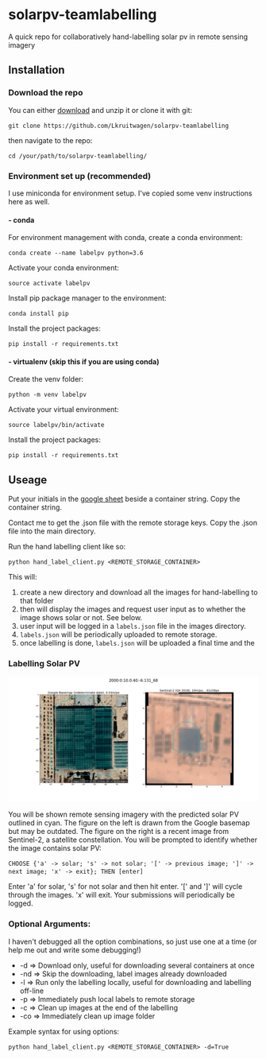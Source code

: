 # solarpv-teamlabelling
A quick repo for collaboratively hand-labelling solar pv in remote sensing imagery

## Installation

### Download the repo

You can either [download](https://github.com/Lkruitwagen/solarpv-teamlabelling/archive/master.zip) and unzip it or clone it with git:

    git clone https://github.com/Lkruitwagen/solarpv-teamlabelling

then navigate to the repo:

    cd /your/path/to/solarpv-teamlabelling/

### Environment set up (recommended)

I use miniconda for environment setup. I've copied some venv instructions here as well.

#### - conda

For environment management with conda, create a conda environment:

    conda create --name labelpv python=3.6

Activate your conda environment:

    source activate labelpv

Install pip package manager to the environment:

    conda install pip

Install the project packages:

    pip install -r requirements.txt

#### - virtualenv (skip this if you are using conda)


Create the venv folder:

    python -m venv labelpv

Activate your virtual environment:

    source labelpv/bin/activate
    
Install the project packages:

    pip install -r requirements.txt
    
## Useage

Put your initials in the [google sheet](https://docs.google.com/spreadsheets/d/1u1OCc76FrySALuVD4UvJKnijdr2dJg23RNrP1eT0JIs/edit?usp=sharing) beside a container string. Copy the container string.

Contact me to get the .json file with the remote storage keys. Copy the .json file into the main directory.

Run the hand labelling client like so:

    python hand_label_client.py <REMOTE_STORAGE_CONTAINER>

This will:

1. create a new directory and download all the images for hand-labelling to that folder
2. then will display the images and request user input as to whether the image shows solar or not. See below.
3. user input will be logged in a `labels.json` file in the images directory.
4. `labels.json` will be periodically uploaded to remote storage.
5. once labelling is done, `labels.json` will be uploaded a final time and the 

### Labelling Solar PV

![typical sample](https://github.com/Lkruitwagen/solarpv-teamlabelling/blob/master/sample.png "Typical Sample")


You will be shown remote sensing imagery with the predicted solar PV outlined in cyan. The figure on the left is drawn from the Google basemap but may be outdated. The figure on the right is a recent image from Sentinel-2, a satellite constellation. You will be prompted to identify whether the image contains solar PV:

    CHOOSE {'a' -> solar; 's' -> not solar; '[' -> previous image; ']' -> next image; 'x' -> exit}; THEN [enter]

Enter 'a' for solar, 's' for not solar and then hit enter. '[' and ']' will cycle through the images. 'x' will exit. Your submissions will periodically be logged.

### Optional Arguments:

I haven't debugged all the option combinations, so just use one at a time (or help me out and write some debugging!)

* -d => Download only, useful for downloading several containers at once
* -nd => Skip the downloading, label images already downloaded
* -l => Run only the labelling locally, useful for downloading and labelling off-line
* -p => Immediately push local labels to remote storage
* -c => Clean up images at the end of the labelling
* -co => Immediately clean up image folder

Example syntax for using options:

    python hand_label_client.py <REMOTE_STORAGE_CONTAINER> -d=True